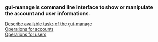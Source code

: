 ### gui-manage is command line interface to show or manipulate the account and user informations.

[Describe available tasks of the gui-manage](Describe-available-tasks-of-the-gui-manage)  
[Operations for accounts](Operations-for-accounts)  
[Operations for users](Operations-for-users)  


